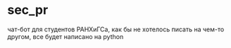 # sec_pr
чат-бот для студентов РАНХиГСа, как бы не хотелось писать на чем-то другом, все будет написано на python
